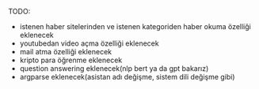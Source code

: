 TODO:

-   istenen haber sitelerinden ve istenen kategoriden haber okuma özelliği eklenecek
-   youtubedan video açma özelliği eklenecek
-   mail atma özelliği eklenecek
-   kripto para öğrenme eklenecek
-   question answering eklenecek(nlp bert ya da gpt bakarız)
-   argparse eklenecek(asistan adı değişme, sistem dili değişme gibi)
